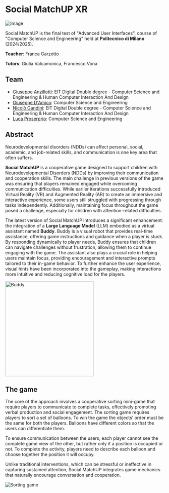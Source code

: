 # Social MatchUP XR
![Image](https://github.com/user-attachments/assets/fb963f37-4049-4bb1-a849-8184e976b6ec)

Social MatchUP is the final test of "Advanced User Interfaces", course of "Computer Science and Engineering" held at **Politecnico di Milano** (2024/2025).

**Teacher**: Franca Garzotto

**Tutors**: Giulia Valcamonica, Francesco Vona

## Team
- [Giuseppe Anzillotti](https://github.com/GiuseppeAnzillotti): EIT Digital Double degree - Computer Science and Engineering & Human Computer Interaction And Design
- [Giuseppe D'Amico](https://github.com/fxhd): Computer Science and Engineering
- [Nicolò Gandini](https://github.com/nicologandini): EIT Digital Double degree - Computer Science and Engineering & Human Computer Interaction And Design
- [Luca Proserprio](https://github.com/Luca99Pl): Computer Science and Engineering


## Abstract
Neurodevelopmental disorders (NDDs) can affect personal, social, academic, and job-related skills, and communication is one key area that often suffers. 

**Social MatchUP** is a cooperative game designed to support children with Neurodevelopmental Disorders (NDDs) by improving their communication and cooperation skills. The main challenge in previous versions of the game was ensuring that players remained engaged while overcoming communication difficulties. While earlier iterations successfully introduced Virtual Reality (VR) and Augmented Reality (AR) to create an immersive and interactive experience, some users still struggled with progressing through tasks independently. Additionally, maintaining focus throughout the game posed a challenge, especially for children with attention-related difficulties. 

The latest version of Social MatchUP introduces a significant enhancement: the integration of a **Large Language Model** (LLM) embodied as a virtual assistant named **Buddy**. Buddy is a visual robot that provides real-time assistance, offering game instructions and guidance when a player is stuck. By responding dynamically to player needs, Buddy ensures that children can navigate challenges without frustration, allowing them to continue engaging with the game. The assistant also plays a crucial role in helping users maintain focus, providing encouragement and interactive prompts tailored to their in-game behavior. To further enhance the user experience, visual hints have been incorporated into the gameplay, making interactions more intuitive and reducing cognitive load for the players.

<img src="https://github.com/user-attachments/assets/f66bada0-929a-4bb2-bd01-42bb6f972669" alt="Buddy" width="280" height="300">

## The game
The core of the approach involves a cooperative sorting mini-game that require players to communicate to complete tasks, effectively promoting verbal production and social engagement. The sorting game requires players to sort a set of balloons. To win the game the objects’ order must be the same for both the players.
Balloons have different colors so that the users can differentiate them. 

To ensure communication between the users, each player cannot see the complete game view of the other, but rather only if a position is occupied or not. To complete the activity, players need to describe each balloon and choose together the position it will occupy. 

Unlike traditional interventions, which can be stressful or ineffective in capturing sustained attention, Social MatchUP integrates game mechanics that naturally encourage conversation and cooperation.

![Sorting game](https://github.com/user-attachments/assets/01ae331f-86ac-4a8f-b979-50fe8519f2ee)


